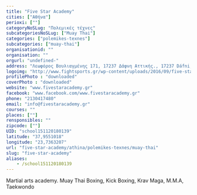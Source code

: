 ```yaml
---
title: "Five Star Academy"
cities: ["Αθήνα"]
perioxi: [""]
categoryNoSLug: "Πολεμικές τέχνες"
subcategoriesNoSLug: ["Muay Thai"]
categories: ["polemikes-texnes"]
subcategories: ["muay-thai"]
organisationid: ""
organisation: ""
orgurl: "undefined-"
address: "Λεωφόρος Βουλιαγμένης 171, 17237 Δάφνη Αττικής., 17237 Dáfni, Greece"
logoimg: "http://www.fightsports.gr/wp-content/uploads/2016/09/five-star-academy-logo.jpg"
profilePhoto : "downloaded"
coverPhoto : "downloaded"
website: "www.fivestaracademy.gr"
facebook: "www.facebook.com/www.fivestaracademy.gr"
phone: "2130417480"
email: "info@fivestaracademy.gr"
courses: ""
places: [""]
rensponsibles: ""
zipcode: [""]
UID: "school151120180139"
latitude: "37,9551018"
longitude: "23,7363207"
url: "five-star-academy/athina/polemikes-texnes/muay-thai"
slug: "five-star-academy"
aliases:
    - /school151120180139
---
```



Martial arts academy. Muay Thai Boxing, Kick Boxing, Krav Maga, M.M.A, Taekwondo

